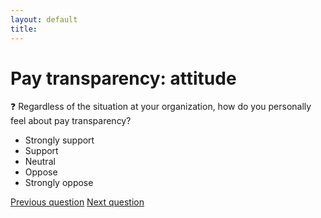 ```yaml
---
layout: default
title: 
---
```


# Pay transparency: attitude

:question: Regardless of the situation at your organization, how do you personally feel about pay transparency?

- Strongly support
- Support
- Neutral
- Oppose
- Strongly oppose

[Previous question](./F_5_transparency_unofficial.html)
[Next question](./F_7_organization_location.html)